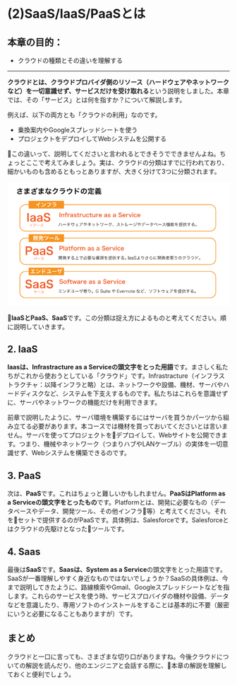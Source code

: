 # (2)SaaS/IaaS/PaaSとは

## 本章の目的：

- クラウドの種類とその違いを理解する

***

**クラウドとは、クラウドプロバイダ側のリソース（ハードウェアやネットワークなど）を一切意識せず、サービスだけを受け取れる**という説明をしました。本章では、その「サービス」とは何を指すか？について解説します。

例えば、以下の両方とも「クラウドの利用」なのです。

- 乗換案内やGoogleスプレッドシートを使う  
- プロジェクトをデプロイしてWebシステムを公開する

この違いって、説明してくださいと言われるとできそうでできませんよね。ちょっとここで考えてみましょう。実は、クラウドの分類はすでに行われており、細かいものも含めるともっとありますが、大きく分けて3つに分類されます。

![図2-1. クラウドの分類](2-01.png)

**IaaSとPaaS、SaaS**です。この分類は捉え方によるものと考えてください。順に説明していきます。

## 2. IaaS

**Iaasは、Infrastracture as a Serviceの頭文字をとった用語**です。まさしく私たちがこれから使おうとしている「クラウド」です。Infrastracture（インフラストラクチャ：以降インフラと略）とは、ネットワークや設備、機材、サーバやハードディスクなど、システムを下支えするものです。私たちはこれらを意識せずに、サーバやネットワークの機能だけを利用できます。

前章で説明したように、サーバ環境を構築するにはサーバを買うかパーツから組み立てる必要があります。本コースでは機材を買っておいてくださいとは言いません。サーバを使ってプロジェクトをデプロイして、Webサイトを公開できます。つまり、機械やネットワーク（つまりハブやLANケーブル）の実体を一切意識せず、Webシステムを構築できるのです。

## 3. PaaS

次は、**PaaS**です。これはちょっと難しいかもしれません。**PaaSはPlatform as a Serviceの頭文字をとったもの**です。Platformとは、開発に必要なもの（データベースやデータ、開発ツール、その他インフラ等）と考えてください。それをセットで提供するのがPaaSです。具体例は、Salesforceです。Salesforceとはクラウドの先駆けとなったツールです。

## 4. Saas

最後は**SaaS**です。**Saasは、System as a Service**の頭文字をとった用語です。SaaSが一番理解しやすく身近なものではないでしょうか？SaaSの具体例は、今まで説明してきたように、路線検索やGmail、Googleスプレッドシートなどを指します。これらのサービスを使う時、サービスプロバイダの機材や設備、データなどを意識したり、専用ソフトのインストールをすることは基本的に不要（厳密にいうと必要になることもありますが）です。

## まとめ

クラウドと一口に言っても、さまざまな切り口がありますね。今後クラウドについての解説を読んだり、他のエンジニアと会話する際に、本章の解説を理解しておくと便利でしょう。
